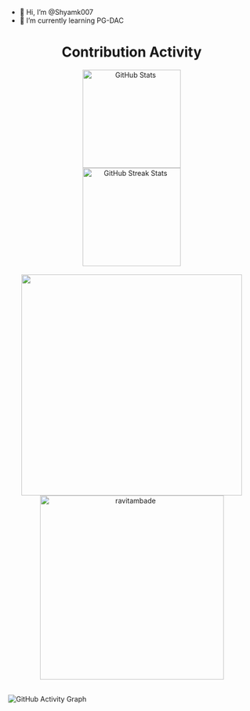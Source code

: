 - 👋 Hi, I’m @Shyamk007
- 🌱 I’m currently learning PG-DAC

<!---
Shyamk007/Shyamk007 is a ✨ special ✨ repository because its `README.md` (this file) appears on your GitHub profile.
You can click the Preview link to take a look at your changes.
--->

<div align=center>
        <h1>Contribution Activity</h1>
        <img src="https://github-readme-stats.vercel.app/api?username=ravitambade&title_color=6FDA44&text_color=FFFFFF&show_icons=true&icon_color=6FDA44&include_all_commits=true&count_private=true&theme=dark" alt="GitHub Stats" height="200" />
        <br>
        <!--
        <img src="https://github-readme-stats.vercel.app/api/top-langs?username=ravitambade&layout=compact&title_color=6FDA44&text_color=FFFFFF&theme=dark" alt="GitHub Most Used Languages" height="200" />
        <br>
        -->
        <img src="https://github-readme-streak-stats.herokuapp.com/?user=ravitambade&theme=dark&date_format=j%20M%5B%20Y%5D&currStreakLabel=6FDA44&fire=6FDA44&ring=6FDA44" alt="GitHub Streak Stats" height="200" />
        <br>
        <br>


<a href="https://github.com/ravitambade/">
  <img src="https://github-readme-stats.vercel.app/api?username=ravitambade&include_all_commits=true&count_private=true&show_icons=true&line_height=20&title_color=7A7ADB&icon_color=2234AE&text_color=D3D3D3&bg_color=0,000000,130F40" width="450"/>
  <img src="https://github-readme-stats.vercel.app/api/top-langs?username=ravitambade&show_icons=true&locale=en&layout=compact&line_height=20&title_color=7A7ADB&icon_color=2234AE&text_color=D3D3D3&bg_color=0,000000,130F40" width="375"  alt="ravitambade"/>

</a>
</div>

<br>
<p align="centre">
 
![GitHub Activity Graph](https://activity-graph.herokuapp.com/graph?username=ravitambade&bg_color=000000&color=4fff67&line=4fff67&point=ffffff&area=true&hide_border=true)  </p>
